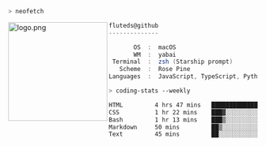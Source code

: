 ```zsh
> neofetch
```

<!--img align="left" src="https://github.com/fluteds.png" alt="logo.png" width="200"/>-->
<img align="left" src="https://external-content.duckduckgo.com/iu/?u=https%3A%2F%2F78.media.tumblr.com%2F975fca5f82161b190efdcaa05ffbd4ec%2Ftumblr_p6q6m9TJF01x3p3jmo1_500.png&f=1&nofb=1" alt="logo.png" width="200"/>

```csharp
fluteds@github
--------------

       OS  :  macOS
       WM  :  yabai
 Terminal  :  zsh (Starship prompt)  
   Scheme  :  Rose Pine  
Languages  :  JavaScript, TypeScript, Python, HTML, CSS  

```

```zsh
> coding-stats --weekly
```

<!--START_SECTION:waka-->

```txt
HTML         4 hrs 47 mins   █████████████░░░░░░░░░░░░   51.46 %
CSS          1 hr 22 mins    ███▓░░░░░░░░░░░░░░░░░░░░░   14.78 %
Bash         1 hr 13 mins    ███▒░░░░░░░░░░░░░░░░░░░░░   13.09 %
Markdown     50 mins         ██▒░░░░░░░░░░░░░░░░░░░░░░   09.05 %
Text         45 mins         ██░░░░░░░░░░░░░░░░░░░░░░░   08.13 %
```

<!--END_SECTION:waka-->
